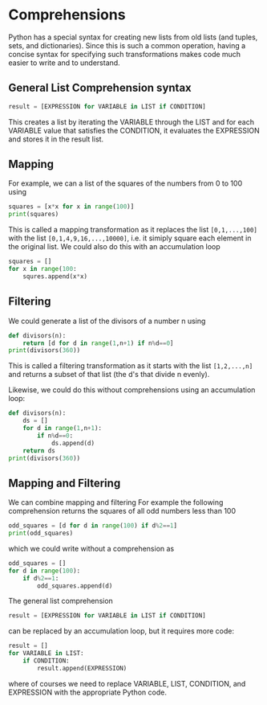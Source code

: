 # Comprehensions
Python has a special syntax for creating new lists from old lists (and tuples, sets, and dictionaries).
Since this is such a common operation, having a concise syntax for specifying such transformations
makes code much easier to write and to understand.

## General List Comprehension syntax
``` python
result = [EXPRESSION for VARIABLE in LIST if CONDITION]
```
This creates a list by iterating the VARIABLE through the LIST
and for each VARIABLE value that satisfies the CONDITION,
it evaluates the EXPRESSION and stores it in the result list.

## Mapping
For example, we can a list of the squares of the numbers from 0 to 100 using
``` python
squares = [x*x for x in range(100)]
print(squares)
```
This is called a mapping transformation as it replaces the list ```[0,1,...,100]```
with the list ```[0,1,4,9,16,...,10000]```, i.e. it simiply square each element in the original list.
We could also do this with an accumulation loop
``` python
squares = []
for x in range(100:
    squres.append(x*x)
```

## Filtering
We could generate a list of the divisors of a number n using
``` python
def divisors(n):
    return [d for d in range(1,n+1) if n%d==0]
print(divisors(360))
```
This is called a filtering transformation as it starts with the list ```[1,2,...,n]```
and returns a subset of that list (the d's that divide n evenly).

Likewise, we could do this without comprehensions using an accumulation loop:
``` python
def divisors(n):
    ds = []
    for d in range(1,n+1):
        if n%d==0:
            ds.append(d)
    return ds
print(divisors(360))
```

## Mapping and Filtering
We can combine mapping and filtering
For example the following comprehension returns the squares of all odd numbers less than 100
``` python
odd_squares = [d for d in range(100) if d%2==1]
print(odd_squares)
```
which we could write without a comprehension as
``` python
odd_squares = []
for d in range(100):
    if d%2==1:
        odd_squares.append(d)
```

The general list comprehension
``` python
result = [EXPRESSION for VARIABLE in LIST if CONDITION]
```
can be replaced by an accumulation loop, but it requires more code:
``` python
result = []
for VARIABLE in LIST:
    if CONDITION:
        result.append(EXPRESSION)
```
where of courses we need to replace VARIABLE, LIST, CONDITION, and EXPRESSION
with the appropriate Python code.


